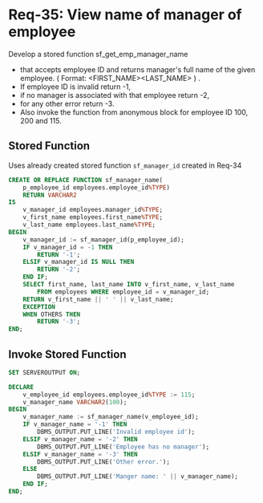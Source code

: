 # Req-35: View name of manager of employee
Develop a stored function sf_get_emp_manager_name 
- that accepts employee ID and 
returns manager's full name of the given employee. ( Format: <FIRST_NAME><space><LAST_NAME> ) . 
- If employee ID is invalid return -1, 
- if no manager is associated with that employee return -2, 
- for any other error return -3.
- Also invoke the function from anonymous block for employee ID 100, 200 and 115.

## Stored Function
Uses already created stored function `sf_manager_id` created in Req-34

```sql
CREATE OR REPLACE FUNCTION sf_manager_name(
    p_employee_id employees.employee_id%TYPE)
    RETURN VARCHAR2
IS
    v_manager_id employees.manager_id%TYPE;
    v_first_name employees.first_name%TYPE;
    v_last_name employees.last_name%TYPE;
BEGIN
    v_manager_id := sf_manager_id(p_employee_id);
    IF v_manager_id = -1 THEN
        RETURN '-1';
    ELSIF v_manager_id IS NULL THEN
        RETURN '-2';
    END IF;
    SELECT first_name, last_name INTO v_first_name, v_last_name
        FROM employees WHERE employee_id = v_manager_id;
    RETURN v_first_name || ' ' || v_last_name;
    EXCEPTION
    WHEN OTHERS THEN
        RETURN '-3';
END;
```

## Invoke Stored Function

```sql
SET SERVEROUTPUT ON;

DECLARE
    v_employee_id employees.employee_id%TYPE := 115;
    v_manager_name VARCHAR2(100);
BEGIN   
    v_manager_name := sf_manager_name(v_employee_id);
    IF v_manager_name = '-1' THEN
        DBMS_OUTPUT.PUT_LINE('Invalid employee id');
    ELSIF v_manager_name = '-2' THEN
        DBMS_OUTPUT.PUT_LINE('Employee has no manager');
    ELSIF v_manager_name = '-3' THEN
        DBMS_OUTPUT.PUT_LINE('Other error.');
    ELSE 
        DBMS_OUTPUT.PUT_LINE('Manger name: ' || v_manager_name);
    END IF;
END;
```